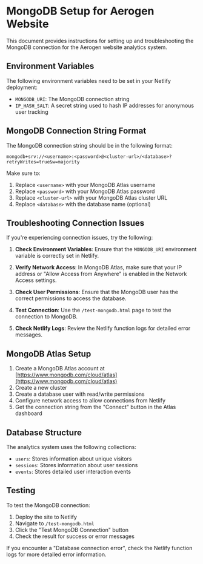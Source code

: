 # MongoDB Setup for Aerogen Website

This document provides instructions for setting up and troubleshooting the MongoDB connection for the Aerogen website analytics system.

## Environment Variables

The following environment variables need to be set in your Netlify deployment:

- `MONGODB_URI`: The MongoDB connection string
- `IP_HASH_SALT`: A secret string used to hash IP addresses for anonymous user tracking

## MongoDB Connection String Format

The MongoDB connection string should be in the following format:

```
mongodb+srv://<username>:<password>@<cluster-url>/<database>?retryWrites=true&w=majority
```

Make sure to:
1. Replace `<username>` with your MongoDB Atlas username
2. Replace `<password>` with your MongoDB Atlas password
3. Replace `<cluster-url>` with your MongoDB Atlas cluster URL
4. Replace `<database>` with the database name (optional)

## Troubleshooting Connection Issues

If you're experiencing connection issues, try the following:

1. **Check Environment Variables**: Ensure that the `MONGODB_URI` environment variable is correctly set in Netlify.

2. **Verify Network Access**: In MongoDB Atlas, make sure that your IP address or "Allow Access from Anywhere" is enabled in the Network Access settings.

3. **Check User Permissions**: Ensure that the MongoDB user has the correct permissions to access the database.

4. **Test Connection**: Use the `/test-mongodb.html` page to test the connection to MongoDB.

5. **Check Netlify Logs**: Review the Netlify function logs for detailed error messages.

## MongoDB Atlas Setup

1. Create a MongoDB Atlas account at [https://www.mongodb.com/cloud/atlas](https://www.mongodb.com/cloud/atlas)
2. Create a new cluster
3. Create a database user with read/write permissions
4. Configure network access to allow connections from Netlify
5. Get the connection string from the "Connect" button in the Atlas dashboard

## Database Structure

The analytics system uses the following collections:

- `users`: Stores information about unique visitors
- `sessions`: Stores information about user sessions
- `events`: Stores detailed user interaction events

## Testing

To test the MongoDB connection:

1. Deploy the site to Netlify
2. Navigate to `/test-mongodb.html`
3. Click the "Test MongoDB Connection" button
4. Check the result for success or error messages

If you encounter a "Database connection error", check the Netlify function logs for more detailed error information. 